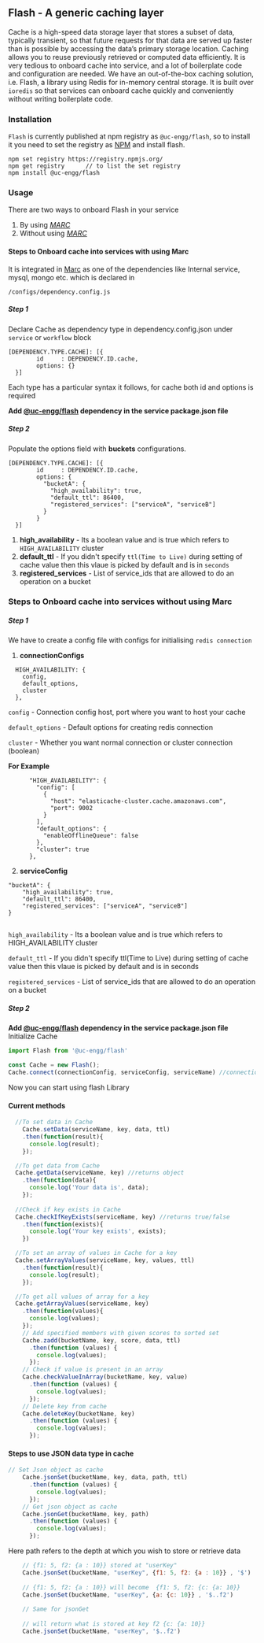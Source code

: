 ## Flash - A generic caching layer
Cache is a high-speed data storage layer that stores a subset of data, typically transient, so that future requests for that data are served up faster than is possible by accessing the data’s primary storage location. Caching allows you to reuse previously retrieved or computed data efficiently. It is very tedious to onboard cache into service, and a lot of boilerplate code and configuration are needed. 
We have an out-of-the-box caching solution, i.e. Flash, a library using Redis for in-memory central storage. It is built over `ioredis` so that services can onboard cache quickly and conveniently without writing boilerplate code. 
### Installation
`Flash` is currently published at npm registry as  `@uc-engg/flash`, so to install it you need to set the registry as [NPM](https://registry.npmjs.org/) and install flash.
```
npm set registry https://registry.npmjs.org/
npm get registry      // to list the set registry
npm install @uc-engg/flash
```
### Usage
There are two ways to onboard Flash in your service 
1. By using [*MARC*](https://urbanclap-engg.github.io/marc/#/)
2. Without using [*MARC*](https://urbanclap-engg.github.io/marc/#/)



#### Steps to Onboard cache into services with using Marc
It is integrated in [Marc](https://urbanclap-engg.github.io/marc/#/) as one of the dependencies like Internal service, mysql, mongo etc. which is declared in 

```
/configs/dependency.config.js
```
##### Step 1 
Declare Cache as dependency type in dependency.config.json under `service` or `workflow`
block 
```
[DEPENDENCY.TYPE.CACHE]: [{
        id     : DEPENDENCY.ID.cache,
        options: {}
  }]
 ```
 Each type has a particular syntax it follows, for cache both id and options is required 

**Add [@uc-engg/flash]() dependency in the service package.json file**

##### Step 2
Populate the options field with **buckets** configurations.  
```
[DEPENDENCY.TYPE.CACHE]: [{
        id     : DEPENDENCY.ID.cache,
        options: {
          "bucketA": {
            "high_availability": true,
            "default_ttl": 86400,
            "registered_services": ["serviceA", "serviceB"]
          }
        }
  }]
```

1. **high_availability** - Its a boolean value and is true which refers to `HIGH_AVAILABILITY` cluster 
2. **default_ttl** - If you didn't specify `ttl(Time to Live)` during setting of cache value then this vlaue is picked by default and is in `seconds`
3. **registered_services** - List of service_ids that are allowed to do an operation on a bucket 

### Steps to Onboard cache into services without using Marc

##### Step 1 


We have to create a config file with configs for initialising `redis connection` 
1. **connectionConfigs**
```	
  HIGH_AVAILABILITY: {
    config,
    default_options,
    cluster
  },
```
`config` - Connection config host, port where you want to host your cache

`default_options` - Default options for creating redis connection 

`cluster` - Whether you want normal connection or cluster connection (boolean)

**For Example**
```
      "HIGH_AVAILABILITY": {
        "config": [
          {
            "host": "elasticache-cluster.cache.amazonaws.com",
            "port": 9002
          }
        ],
        "default_options": {
          "enableOfflineQueue": false
        },
        "cluster": true
      },
```
2. **serviceConfig**
```
"bucketA": {
	"high_availability": true,
	"default_ttl": 86400,
	"registered_services": ["serviceA", "serviceB"]
}
         
```
`high_availability` - Its a boolean value and is true which refers to HIGH_AVAILABILITY cluster

`default_ttl` - If you didn't specify ttl(Time to Live) during setting of cache value then this vlaue is picked by default and is in seconds

`registered_services` - List of service_ids that are allowed to do an operation on a bucket
 
##### Step 2

**Add [@uc-engg/flash]() dependency in the service package.json file**
Initialize Cache 
```js
import Flash from '@uc-engg/flash'

const Cache = new Flash();
Cache.connect(connectionConfig, serviceConfig, serviceName)	//connectionConfig, serviceConfig initialized in step 1 
```
Now you can start using flash Library

#### Current methods
```js
  //To set data in Cache
	Cache.setData(serviceName, key, data, ttl)
    .then(function(result){
      console.log(result);
    });

  //To get data from Cache
  Cache.getData(serviceName, key) //returns object
    .then(function(data){
      console.log('Your data is', data);
    });
  
  //Check if key exists in Cache
  Cache.checkIfKeyExists(serviceName, key) //returns true/false
    .then(function(exists){
      console.log('Your key exists', exists);
    })

  //To set an array of values in Cache for a key
  Cache.setArrayValues(serviceName, key, values, ttl)
    .then(function(result){
      console.log(result);
    });

  //To get all values of array for a key
  Cache.getArrayValues(serviceName, key)
    .then(function(values){
      console.log(values);
    });
    // Add specified members with given scores to sorted set
    Cache.zadd(bucketName, key, score, data, ttl)
      .then(function (values) {
        console.log(values);
      });
    // Check if value is present in an array
    Cache.checkValueInArray(bucketName, key, value)
      .then(function (values) {
        console.log(values);
      });
    // Delete key from cache
    Cache.deleteKey(bucketName, key)
      .then(function (values) {
        console.log(values);
      });

```

#### Steps to use JSON data type in cache
```js
// Set Json object as cache
    Cache.jsonSet(bucketName, key, data, path, ttl)
      .then(function (values) {
        console.log(values);
      });
    // Get json object as cache
    Cache.jsonGet(bucketName, key, path)  
      .then(function (values) {
        console.log(values);
      });
```
Here path refers to the depth at which you wish to store or retrieve data
```js
    // {f1: 5, f2: {a : 10}} stored at "userKey"
    Cache.jsonSet(bucketName, "userKey", {f1: 5, f2: {a : 10}} , '$') 
    
    // {f1: 5, f2: {a : 10}} will become  {f1: 5, f2: {c: {a: 10}}
    Cache.jsonSet(bucketName, "userKey", {a: {c: 10}} , '$..f2') 
    
    // Same for jsonGet 
    
    // will return what is stored at key f2 {c: {a: 10}}
    Cache.jsonSet(bucketName, "userKey", '$..f2') 
```